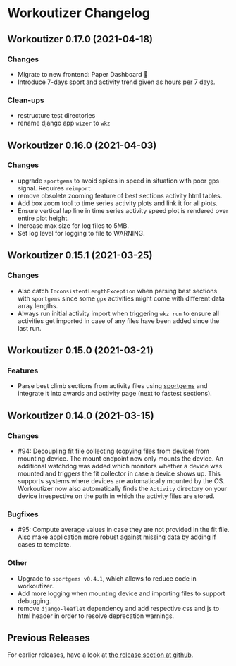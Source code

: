 # Workoutizer Changelog

## Workoutizer 0.17.0 (2021-04-18)
### Changes
* Migrate to new frontend: Paper Dashboard 🎉
* Introduce 7-days sport and activity trend given as hours per 7 days.
### Clean-ups
* restructure test directories
* rename django app `wizer` to `wkz`

## Workoutizer 0.16.0 (2021-04-03)
### Changes
* upgrade `sportgems` to avoid spikes in speed in situation with poor gps signal. Requires `reimport`.
* remove obsolete zooming feature of best sections activity html tables.
* Add box zoom tool to time series activity plots and link it for all plots.
* Ensure vertical lap line in time series activity speed plot is rendered over entire plot height.
* Increase max size for log files to 5MB.
* Set log level for logging to file to WARNING.

## Workoutizer 0.15.1 (2021-03-25)
### Changes
* Also catch `InconsistentLengthException` when parsing best sections with `sportgems` since some `gpx` activities might
  come with different data array lengths.
* Always run initial activity import when triggering `wkz run` to ensure all activities get imported in case of any files
  have been added since the last run.

## Workoutizer 0.15.0 (2021-03-21)
### Features
* Parse best climb sections from activity files using [sportgems](https://github.com/fgebhart/sportgems) and integrate it
  into awards and activity page (next to fastest sections).

## Workoutizer 0.14.0 (2021-03-15)
### Changes
* #94:  Decoupling fit file collecting (copying files from device) from mounting device. The mount endpoint now only
        mounts the device. An additional watchdog was added which monitors whether a device was mounted and triggers the
        fit collector in case a device shows up. This supports systems where devices are automatically mounted by the OS.
        Workoutizer now also automatically finds the `Activity` directory on your device irrespective on the path in
        which the activity files are stored.
### Bugfixes
* #95:  Compute average values in case they are not provided in the fit file. Also make application more robust against
        missing data by adding if cases to template.
### Other
* Upgrade to `sportgems v0.4.1`, which allows to reduce code in workoutizer.
* Add more logging when mounting device and importing files to support debugging.
* remove `django-leaflet` dependency and add respective css and js to html header in order to resolve deprecation
        warnings.

## Previous Releases
For earlier releases, have a look at [the release section at github](https://github.com/fgebhart/workoutizer/releases).
